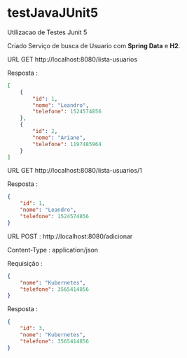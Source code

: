 # testJavaJUnit5
Utilizacao de Testes Junit 5 

Criado Serviço de busca de Usuario com <b>Spring Data</b> e <b>H2</b>. 

URL GET http://localhost:8080/lista-usuarios

Resposta : 
```json
[
    {
        "id": 1,
        "nome": "Leandro",
        "telefone": 1524574856
    },
    {
        "id": 2,
        "nome": "Ariane",
        "telefone": 1197485964
    }
]
```

URL GET http://localhost:8080/lista-usuarios/1

Resposta :
```json
{
    "id": 1,
    "nome": "Leandro",
    "telefone": 1524574856
}
```

URL POST : http://localhost:8080/adicionar

Content-Type : application/json 

Requisição : 

```json 
{
    "nome": "Kubernetes",
    "telefone": 3565414856
}
``` 

Resposta :  

```json 
{
    "id": 3,
    "nome": "Kubernetes",
    "telefone": 3565414856
}
``` 
